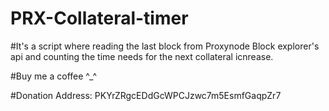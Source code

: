 # PRX-Collateral-timer

#It's a script where reading the last block from Proxynode Block explorer's api and counting the time needs for the next collateral icnrease.

#Buy me a coffee ^_^

#Donation Address: PKYrZRgcEDdGcWPCJzwc7m5EsmfGaqpZr7
